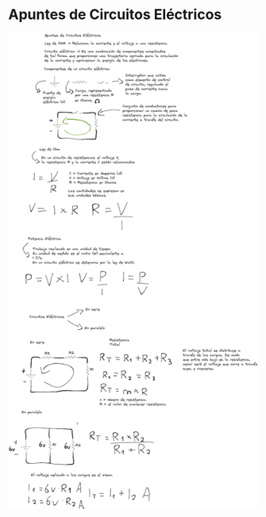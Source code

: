 # Apuntes de Circuitos Eléctricos

<picture>
    <source media="(prefers-color-scheme: dark)" srcset="./circuitos-electricos-dark.png" />
    <source media="(prefers-color-scheme: light)" srcset="./circuitos-electricos-light.png" />
    <img alt="Apuntes de Circuitos Eléctricos." src="./circuitos-electricos-light.png" />
</picture>